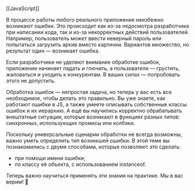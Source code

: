[[JavaScript]]

В процессе работы любого реального приложения неизбежно возникают ошибки. Это происходит как из-за недосмотра разработчика при написании кода, так и из-за некорректных действий пользователей. Например, пользователь может ввести неверный пароль или попытаться загрузить архив вместо картинки. Вариантов множество, но результат один — возникает ошибка.

Если разработчики не уделяют внимание обработке ошибок, приложение начинает падать и глючить, а пользователи — грустить, жаловаться и уходить к конкурентам. В ваших силах — попробовать этого не допустить.

Обработка ошибок — непростая задача, но теперь у вас есть все необходимое, чтобы делать это правильно. Вы уже знаете, как работают ошибки в JS, а также умеете описывать собственные классы ошибок и их иерархию. А ещё вы научились корректно обрабатывать внештатные ситуации, которые возникают в функциях разных типов: синхронных, использующих промисы или колбэки.

Поскольку универсальные сценарии обработки не всегда возможны, важно уметь определить тип возникшей ошибки. В этой теме вы познакомились с двумя способами, которые позволяют это сделать:

- при помощи имени ошибки;
- по классу её объекта, с использованием instanceof.

Теперь важно научиться применять эти знания на практике. Мы в вас верим! 💙